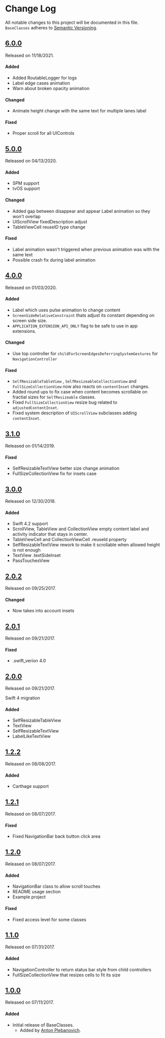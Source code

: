 # Change Log
All notable changes to this project will be documented in this file.
`BaseClasses` adheres to [Semantic Versioning](http://semver.org/).


## [6.0.0](https://github.com/APUtils/BaseClasses/releases/tag/6.0.0)
Released on 11/18/2021.

#### Added
- Added RoutableLogger for logs
- Label edge cases animation
- Warn about broken opacity animation

#### Changed
- Animate height change with the same text for multiple lanes label

#### Fixed
- Proper scroll for all UIControls


## [5.0.0](https://github.com/APUtils/BaseClasses/releases/tag/5.0.0)
Released on 04/13/2020.

#### Added
- SPM support
- tvOS support

#### Changed
- Added gap between disappear and appear Label animation so they won't overlap
- UIScrollView fixedDescription adjust
- TableViewCell reuseID type change

#### Fixed
- Label animation wasn't triggered when previous animation was with the same text
- Possible crash fix during label animation


## [4.0.0](https://github.com/APUtils/BaseClasses/releases/tag/4.0.0)
Released on 01/03/2020.

#### Added
- Label which uses pulse animation to change content
- `ScreenSideRelativeConstraint` thats adjust its constant depending on screen side size.
- `APPLICATION_EXTENSION_API_ONLY` flag to be safe to use in app extensions.

#### Changed
-  Use top controller for `childForScreenEdgesDeferringSystemGestures` for `NavigationController`

#### Fixed
- `SelfResizableTableView` , `SelfResizeableCollectionView` and `FullSizeCollectionView` now also reacts on `contentInset` changes.
- Added round ups to fix case when content becomes scrollable on fractial sizes for `SelfResizeable` classes.
- Fixed `FullSizeCollectionView` resize bug related to `adjustedContentInset`.
- Fixed system description of `UIScrollView` subclasses adding `contentInset`.


## [3.1.0](https://github.com/APUtils/BaseClasses/releases/tag/3.1.0)
Released on 01/14/2019.

#### Fixed
- SelfResizableTextView better size change animation
- FullSizeCollectionView fix for insets case


## [3.0.0](https://github.com/APUtils/BaseClasses/releases/tag/3.0.0)
Released on 12/30/2018.

#### Added
- Swift 4.2 support
- ScrollView, TableView and CollectionView empty content label and activity indicator that stays in center.
- TableViewCell and CollectionViewCell .reuseId property
- SelfResizableTextView rework to make it scrollable when allowed height is not enough
- TextView .textSideInset
- PassTouchesView


## [2.0.2](https://github.com/APUtils/BaseClasses/releases/tag/2.0.2)
Released on 09/25/2017.

#### Changed
- Now takes into account insets


## [2.0.1](https://github.com/APUtils/BaseClasses/releases/tag/2.0.1)
Released on 09/21/2017.

#### Fixed
- .swift_verion 4.0


## [2.0.0](https://github.com/APUtils/BaseClasses/releases/tag/2.0.0)
Released on 09/21/2017.

Swift 4 migration

#### Added
- SelfResizableTableView
- TextView
- SelfResizableTextView
- LabelLikeTextView

## [1.2.2](https://github.com/APUtils/BaseClasses/releases/tag/1.2.2)
Released on 08/08/2017.

#### Added
- Carthage support

## [1.2.1](https://github.com/APUtils/BaseClasses/releases/tag/1.2.1)
Released on 08/07/2017.

#### Fixed
- Fixed NavigationBar back button click area

## [1.2.0](https://github.com/APUtils/BaseClasses/releases/tag/1.2.0)
Released on 08/07/2017.

#### Added
- NavigationBar class to allow scroll touches
- README usage section
- Example project

#### Fixed
- Fixed access level for some classes

## [1.1.0](https://github.com/APUtils/BaseClasses/releases/tag/1.1.0)
Released on 07/31/2017.

#### Added
- NavigationController to return status bar style from child controllers
- FullSizeCollectionView that resizes cells to fit its size

## [1.0.0](https://github.com/APUtils/BaseClasses/releases/tag/1.0.0)
Released on 07/11/2017.

#### Added
- Initial release of BaseClasses.
  - Added by [Anton Plebanovich](https://github.com/anton-plebanovich).
